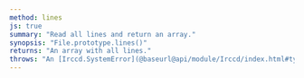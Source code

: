 ```yaml
---
method: lines
js: true
summary: "Read all lines and return an array."
synopsis: "File.prototype.lines()"
returns: "An array with all lines."
throws: "An [Irccd.SystemError](@baseurl@api/module/Irccd/index.html#types) on failures."
---
```

